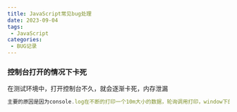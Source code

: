 ```yaml
---
title: JavaScript常见bug处理
date: 2023-09-04
tags:
 - JavaScript
categories:
 - BUG记录
---
```


### 控制台打开的情况下卡死
在测试环境中，打开控制台不久，就会逐渐卡死，内存泄漏  

```js
主要的原因是因为console.log在不断的打印一个10m大小的数据，轮询调用打印，window下的变量没有被及时回收，导致内存泄漏卡死
```
